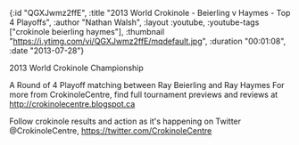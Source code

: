 {:id "QGXJwmz2ffE",
 :title "2013 World Crokinole - Beierling v Haymes - Top 4 Playoffs",
 :author "Nathan Walsh",
 :layout :youtube,
 :youtube-tags ["crokinole beierling haymes"],
 :thumbnail "https://i.ytimg.com/vi/QGXJwmz2ffE/mqdefault.jpg",
 :duration "00:01:08",
 :date "2013-07-28"}

2013 World Crokinole Championship

A Round of 4 Playoff matching between Ray Beierling and Ray Haymes For more from CrokinoleCentre, find full tournament previews and reviews at http://crokinolecentre.blogspot.ca

Follow crokinole results and action as it's happening on Twitter @CrokinoleCentre, https://twitter.com/CrokinoleCentre
